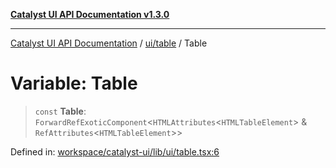 [**Catalyst UI API Documentation v1.3.0**](../../../README.md)

---

[Catalyst UI API Documentation](../../../README.md) / [ui/table](../README.md) / Table

# Variable: Table

> `const` **Table**: `ForwardRefExoticComponent`\<`HTMLAttributes`\<`HTMLTableElement`\> & `RefAttributes`\<`HTMLTableElement`\>\>

Defined in: [workspace/catalyst-ui/lib/ui/table.tsx:6](https://github.com/TheBranchDriftCatalyst/catalyst-ui/blob/main/lib/ui/table.tsx#L6)
